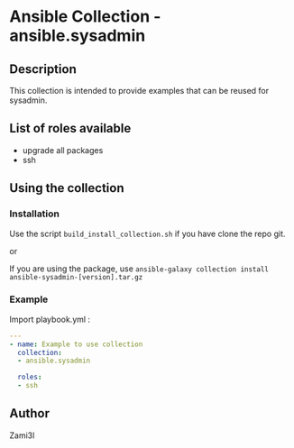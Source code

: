 # Ansible Collection - ansible.sysadmin

Description
---
This collection is intended to provide examples that can be reused for sysadmin.

List of roles available
---
- upgrade all packages
- ssh

Using the collection
---

### Installation
Use the script `build_install_collection.sh` if you have clone the repo git.

or

If you are using the package, use `ansible-galaxy collection install ansible-sysadmin-[version].tar.gz`

### Example
Import playbook.yml :

```yaml
---
- name: Example to use collection
  collection:
  - ansible.sysadmin

  roles:
  - ssh
```

Author
---
Zami3l

